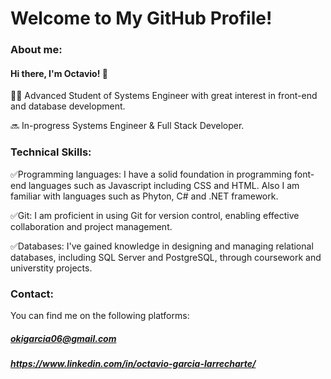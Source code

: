 # Welcome to My GitHub Profile!

### About me:

#### Hi there, I'm Octavio! 👋

🧑‍💻 Advanced Student of Systems Engineer with great interest in front-end and database development.

🔜 In-progress Systems Engineer & Full Stack Developer.

### Technical Skills:
✅Programming languages: I have a solid foundation in programming font-end languages such as Javascript including CSS and HTML. Also I am familiar with languages such as Phyton, C# and .NET framework. 

✅Git: I am proficient in using Git for version control, enabling effective collaboration and project management.

✅Databases: I've gained knowledge in designing and managing relational databases, including SQL Server and PostgreSQL, through coursework and universtity projects.

### Contact:
You can find me on the following platforms:
##### okigarcia06@gmail.com
##### https://www.linkedin.com/in/octavio-garcia-larrecharte/


